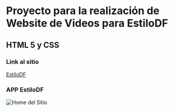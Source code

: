 # Proyecto para la realización de Website de Videos para EstiloDF
## HTML 5 y CSS
### Link al sitio
[EstiloDF](http://hrohealthcare.mx/app/)
### APP EstiloDF
![Home del Sitio ](http://estilodf.tv/imagenes/home.png "Home")